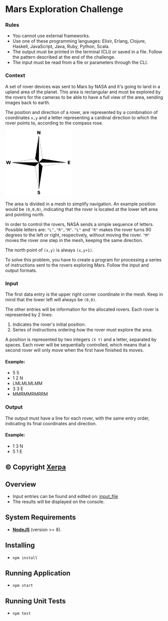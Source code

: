 # Mars Exploration Challenge

### Rules
* You cannot use external frameworks.
* Use one of these programming languages: Elixir, Erlang, Clojure, Haskell, JavaScript, Java, Ruby, Python, Scala.
* The output must be printed in the terminal (CLI) or saved in a file. Follow the pattern described at the end of the challenge.
* The input must be read from a file or parameters through the CLI.


### Context

A set of rover devices was sent to Mars by NASA and it's going to land in a upland area of the planet. This area is rectangular and must be explored by the rovers for the cameras to be able to have a full view of the area, sending images back to earth.

The position and direction of a rover, are represented by a combination of coordinates `x,y` and a letter representing a cardinal direction to which the rover points to, according to the compass rose.

![Compass Rose](./img/compass_rose.png)

The area is divided in a mesh to simplify navigation. An example position would be `(0,0,N)`, indicating that the rover is located at the lower left area and pointing north.

In order to control the rovers, NASA sends a simple sequence of letters. Possible letters are: `"L","R","M"`. `"L"` and `"R"` makes the rover turns 90 degrees to the left or right, respectively, without moving the rover. `"M"` moves the rover one step in the mesh, keeping the same direction.

The north point of `(x,y)` is always `(x,y+1)`.

To solve this problem, you have to create a program for processing a series of instructions sent to the rovers exploring Mars. Follow the input and output formats.

### Input

The first data entry is the upper right corner coordinate in the mesh. Keep in mind that the lower left will always be `(0,0)`.

The other entries will be information for the allocated rovers. Each rover is represented by 2 lines:

1. Indicates the rover's initial position.
2. Series of instructions ordering how the rover must explore the area.

A position is represented by two integers `(X Y)` and a letter, separated by spaces. Each rover will be sequentially controlled, which means that a second rover will only move when the first have finished its moves.

#### Example:

* 5 5
* 1 2 N
* LMLMLMLMM
* 3 3 E
* MMRMMRMRRM

### Output

The output must have a line for each rover, with the same entry order, indicating its final coordinates and direction.

#### Example:
* 1 3 N
* 5 1 E

:copyright: Copyright [Xerpa](https://www.xerpa.com.br/)
---

## Overview
* Input entries can be found and edited on:
[input_file](/src/doc/input.txt)
* The results will be displayed on the console.

## System Requirements
* **[NodeJS](https://nodejs.org/en/)** (version >= 8).

## Installing
* ```npm install```

## Running Application
* ```npm start```

## Running Unit Tests
* ```npm test```

